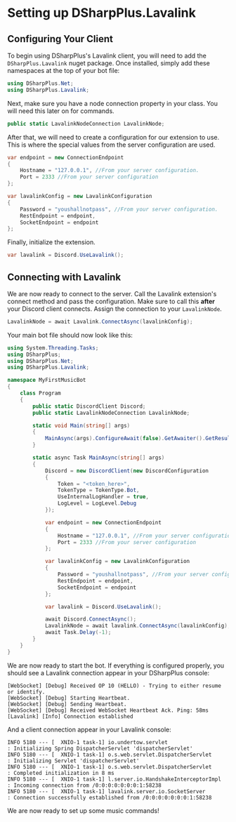 # Setting up DSharpPlus.Lavalink

## Configuring Your Client

To begin using DSharpPlus's Lavalink client, you will need to add the `DSharpPlus.Lavalink` nuget package. Once installed, simply add these namespaces at the top of your bot file:
```csharp
using DSharpPlus.Net;
using DSharpPlus.Lavalink;
```
Next, make sure you have a node connection property in your class. You will need this later on for commands.
```csharp
public static LavalinkNodeConnection LavalinkNode;
```

After that, we will need to create a configuration for our extension to use. This is where the special values from the server configuration are used.
```csharp
var endpoint = new ConnectionEndpoint
{
    Hostname = "127.0.0.1", //From your server configuration.
    Port = 2333 //From your server configuration
};

var lavalinkConfig = new LavalinkConfiguration
{
    Password = "youshallnotpass", //From your server configuration.
    RestEndpoint = endpoint,
    SocketEndpoint = endpoint
};
```
Finally, initialize the extension.
```csharp
var lavalink = Discord.UseLavalink();
```

## Connecting with Lavalink

We are now ready to connect to the server. Call the Lavalink extension's connect method and pass the configuration. Make sure to call this **after** your Discord client connects. Assign the connection to your `LavalinkNode`.

```csharp
LavalinkNode = await Lavalink.ConnectAsync(lavalinkConfig);
```

Your main bot file should now look like this: 

```csharp
using System.Threading.Tasks;
using DSharpPlus;
using DSharpPlus.Net;
using DSharpPlus.Lavalink;

namespace MyFirstMusicBot
{
    class Program
    {
        public static DiscordClient Discord;
        public static LavalinkNodeConnection LavalinkNode;

        static void Main(string[] args)
        {
            MainAsync(args).ConfigureAwait(false).GetAwaiter().GetResult();
        }

        static async Task MainAsync(string[] args)
        {
            Discord = new DiscordClient(new DiscordConfiguration
            {
                Token = "<token_here>",
                TokenType = TokenType.Bot,
                UseInternalLogHandler = true,
                LogLevel = LogLevel.Debug
            });

            var endpoint = new ConnectionEndpoint
            {
                Hostname = "127.0.0.1", //From your server configuration.
                Port = 2333 //From your server configuration
            };

            var lavalinkConfig = new LavalinkConfiguration
            {
                Password = "youshallnotpass", //From your server configuration.
                RestEndpoint = endpoint,
                SocketEndpoint = endpoint
            };

            var lavalink = Discord.UseLavalink();

            await Discord.ConnectAsync();
            LavalinkNode = await lavalink.ConnectAsync(lavalinkConfig); //Make sure this is after Discord.ConnectAsync(). 
            await Task.Delay(-1);
        }
    }
}
```
We are now ready to start the bot. If everything is configured properly, you should see a Lavalink connection appear in your DSharpPlus console:

```
[WebSocket] [Debug] Received OP 10 (HELLO) - Trying to either resume or identify.
[WebSocket] [Debug] Starting Heartbeat.
[WebSocket] [Debug] Sending Heartbeat.
[WebSocket] [Debug] Received WebSocket Heartbeat Ack. Ping: 58ms
[Lavalink] [Info] Connection established
```

And a client connection appear in your Lavalink console: 

```
INFO 5180 --- [  XNIO-1 task-1] io.undertow.servlet                      : Initializing Spring DispatcherServlet 'dispatcherServlet'
INFO 5180 --- [  XNIO-1 task-1] o.s.web.servlet.DispatcherServlet        : Initializing Servlet 'dispatcherServlet'
INFO 5180 --- [  XNIO-1 task-1] o.s.web.servlet.DispatcherServlet        : Completed initialization in 8 ms
INFO 5180 --- [  XNIO-1 task-1] l.server.io.HandshakeInterceptorImpl     : Incoming connection from /0:0:0:0:0:0:0:1:58238
INFO 5180 --- [  XNIO-1 task-1] lavalink.server.io.SocketServer          : Connection successfully established from /0:0:0:0:0:0:0:1:58238
```

We are now ready to set up some music commands!
